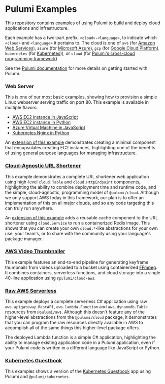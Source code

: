 # Pulumi Examples

This repository contains examples of using Pulumi to build and deploy cloud applications and infrastructure.

Each example has a two-part prefix, `<cloud>-<language>`, to indicate which `<cloud>` and `<language>` it pertains to.
The cloud is one of `aws` (for [Amazon Web Services](https://github.com/pulumi/pulumi-aws)), `azure` (for [Microsoft
Azure](https://github.com/pulumi/pulumi-azure)), `gcp` (for [Google Cloud
Platform](https://github.com/pulumi/pulumi-gcp)), `kubernetes` (for
[Kubernetes](https://github.com/pulumi/pulumi-kubernetes))), or `cloud` (for
[Pulumi's cross-cloud programming framework](https://github.com/pulumi/pulumi-cloud)).

See the [Pulumi documentation](https://docs.pulumi.com) for more details on getting started with Pulumi.

### Web Server

This is one of our most basic examples, showing how to provision a simple Linux webserver serving traffic on port 80.
This example is available in multiple flavors:

* [AWS EC2 instance in JavaScript](aws-js-webserver)
* [AWS EC2 instance in Python](aws-py-webserver)
* [Azure Virtual Machine in JavaScript](azure-js-webserver)
* [Kubernetes Nginx in Python](kubernetes-py-nginx)

An [extension of this example](aws-js-webserver-component/) demonstrates creating a minimal component that encapsulates
creating EC2 instances, highlighting one of the benefits of using general purpose languages for managing infrastructure.

### [Cloud-Agnostic URL Shortener](cloud-ts-url-shortener/)

This example demonstrates a complete URL shortener web application using high-level `cloud.Table` and
`cloud.HttpEndpoint` components, highlighting the ability to combine deployment time and runtime code, and the simple,
cloud-agnostic, programming model of `@pulumi/cloud`.  Although we only support AWS today in this framework, our plan
is to offer an implementation of this on all major clouds, and so any code targeting this can truly run anywhere.

An [extension of this example](cloud-ts-url-shortener-cache/) adds a reusable cache component to the URL shortener
using `cloud.Service` to run a containerized Redis image.  This shows that you can create your own `cloud.*`-like
abstractions for your own use, your team's, or to share with the community using your language's package manager.

### [AWS Video Thumbnailer](cloud-js-thumbnailer/)

This example features an end-to-end pipeline for generating keyframe thumbnails from videos uploaded to a bucket using
containerized [FFmpeg](https://www.ffmpeg.org/).  It combines containers, serverless functions, and cloud storage into
a single 40-line application using `@pulumi/cloud-aws`.

### [Raw AWS Serverless](aws-js-serverless-raw/)

This example deploys a complete serverless C# application using raw `aws.apigateway.RestAPI`, `aws.lambda.Function` and
`aws.dynamodb.Table` resources from `@pulumi/aws`.  Although this doesn't feature any of the higher-level abstractions
from the `@pulumi/cloud` package, it demonstrates that you can program the raw resources directly available in AWS
to accomplish all of the same things this higher-level package offers.

The deployed Lambda function is a simple C# application, highlighting the ability to manage existing application code
in a Pulumi application, even if your Pulumi code is written in a different language like JavaScript or Python.

### [Kubernetes Guestbook](kubernetes-ts-guestbook/)

This examples shows a version of the [Kubernetes
Guestbook](https://kubernetes.io/docs/tutorials/stateless-application/guestbook/) app using Pulumi and
`@pulumi/kubernetes`.